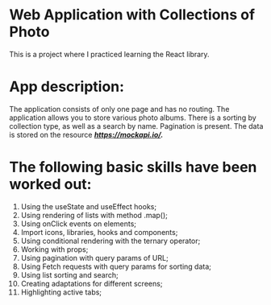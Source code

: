 # **Web Application with Collections of Photo**

This is a project where I practiced learning the React library.

# **App description:**

The application consists of only one page and has no routing.
The application allows you to store various photo albums.
There is a sorting by collection type, as well as a search by name.
Pagination is present.
The data is stored on the resource **_https://mockapi.io/._**

# **The following basic skills have been worked out:**

1. Using the useState and useEffect hooks;
2. Using rendering of lists with method .map();
3. Using onClick events on elements;
4. Import icons, libraries, hooks and components;
5. Using conditional rendering with the ternary operator;
6. Working with props;
7. Using pagination with query params of URL;
8. Using Fetch requests with query params for sorting data;
9. Using list sorting and search;
10. Creating adaptations for different screens;
11. Highlighting active tabs;

